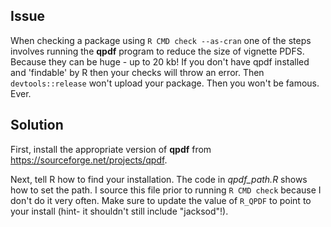 ## Issue
When checking a package using `R CMD check --as-cran` one of the steps involves running the **qpdf** program to reduce the size of vignette PDFS.  Because they can be huge - up to 20 kb!  If you don't have qpdf installed and 'findable' by R then your checks will throw an error.  Then `devtools::release` won't upload your package.  Then you won't be famous.  Ever.

## Solution
First, install the appropriate version of **qpdf** from https://sourceforge.net/projects/qpdf.  

Next, tell R how to find your installation.  The code in *qpdf_path.R* shows how to set the path.  I source this file prior to running `R CMD check` because I don't do it very often.  Make sure to update the value of `R_QPDF` to point to your install (hint- it shouldn't still include "jacksod"!).
